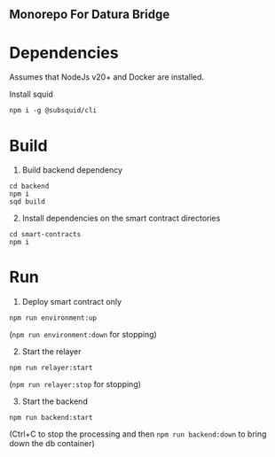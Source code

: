 ## Monorepo For Datura Bridge

# Dependencies

Assumes that NodeJs v20+ and Docker are installed.

Install squid

```
npm i -g @subsquid/cli
```

# Build

1. Build backend dependency

```
cd backend
npm i
sqd build
```

2. Install dependencies on the smart contract directories

```
cd smart-contracts
npm i
```

# Run

1. Deploy smart contract only

```
npm run environment:up
```

(`npm run environment:down` for stopping)

2. Start the relayer

```
npm run relayer:start
```

(`npm run relayer:stop` for stopping)

3. Start the backend

```
npm run backend:start
```

(Ctrl+C to stop the processing and then `npm run backend:down` to bring down the db container)
